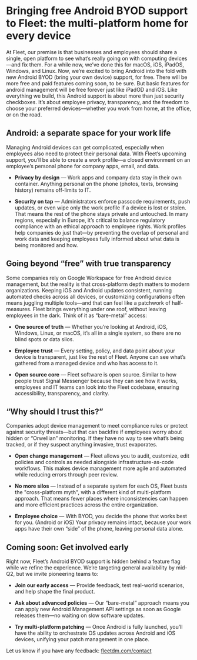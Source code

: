 # Bringing free Android BYOD support to Fleet: the multi-platform home for every device

At Fleet, our premise is that businesses and employees should share a single, open platform to see what’s really going on with computing devices—and fix them. For a while now, we’ve done this for macOS, iOS, iPadOS, Windows, and Linux. Now, we’re excited to bring Android into the fold with new Android BYOD (bring your own device) support, for free. There will be more free and paid features coming soon, to be sure. But basic features for android management will be free forever just like iPadOD and iOS.
Like everything we build, this Android support is about more than just security checkboxes. It’s about employee privacy, transparency, and the freedom to choose your preferred devices—whether you work from home, at the office, or on the road.


## Android: a separate space for your work life

Managing Android devices can get complicated, especially when employees also need to protect their personal data. With Fleet’s upcoming support, you’ll be able to create a work profile—a closed environment on an employee’s personal phone for company apps, email, and data.

- **Privacy by design** — Work apps and company data stay in their own container. Anything personal on the phone (photos, texts, browsing history) remains off-limits to IT.

- **Security on tap** — Administrators enforce passcode requirements, push updates, or even wipe only the work profile if a device is lost or stolen. That means the rest of the phone stays private and untouched.
In many regions, especially in Europe, it’s critical to balance regulatory compliance with an ethical approach to employee rights. Work profiles help companies do just that—by preventing the overlap of personal and work data and keeping employees fully informed about what data is being monitored and how.


## Going beyond “free” with true transparency

Some companies rely on Google Workspace for free Android device management, but the reality is that cross-platform depth matters to modern organizations. Keeping iOS and Android updates consistent, running automated checks across all devices, or customizing configurations often means juggling multiple tools—and that can feel like a patchwork of half-measures.
Fleet brings everything under one roof, without leaving employees in the dark. Think of it as “bare-metal” access:

- **One source of truth** — Whether you’re looking at Android, iOS, Windows, Linux, or macOS, it’s all in a single system, so there are no blind spots or data silos.


- **Employee trust** — Every setting, policy, and data point about your device is transparent, just like the rest of Fleet. Anyone can see what’s gathered from a managed device and who has access to it. 

- **Open source core** — Fleet software is open source. Similar to how people trust Signal Messenger because they can see how it works, employees and IT teams can look into the Fleet codebase, ensuring accessibility, transparency, and clarity. 


## “Why should I trust this?”

Companies adopt device management to meet compliance rules or protect against security threats—but that can backfire if employees worry about hidden or “Orwellian” monitoring. If they have no way to see what’s being tracked, or if they suspect anything invasive, trust evaporates.

- **Open change management** — Fleet allows you to audit, customize, edit policies and controls as needed alongside infrastructure-as-code workflows. This makes device management more agile and automated while reducing errors through peer review.

- **No more silos** — Instead of a separate system for each OS, Fleet busts the "cross-platform myth", with a different kind of multi-platform approach. That means fewer places where inconsistencies can happen and more efficient practices across the entire organization.

- **Employee choice** — With BYOD, you decide the phone that works best for you. (Android or iOS) Your privacy remains intact, because your work apps have their own “side” of the phone, leaving personal data alone.


## Coming soon: Get involved early

Right now, Fleet’s Android BYOD support is hidden behind a feature flag while we refine the experience. We’re targeting general availability by mid-Q2, but we invite pioneering teams to:

- **Join our early access** — Provide feedback, test real-world scenarios, and help shape the final product.

- **Ask about advanced policies** — Our “bare-metal” approach means you can apply new Android Management API settings as soon as Google releases them—no waiting on slow software updates.

- **Try multi-platform patching** — Once Android is fully launched, you’ll have the ability to orchestrate OS updates across Android and iOS devices, unifying your patch management in one place.

Let us know if you have any feedback: [fleetdm.com/contact](https://fleetdm.com/contact)
 

<meta name="category" value="announcements">
<meta name="authorGitHubUsername" value="Drew-P-drawers">
<meta name="authorFullName" value="Andrew Baker">
<meta name="publishedOn" value="2025-03-26">
<meta name="articleTitle" value="Bringing free Android BYOD support to Fleet: the multi-platform home for every device">
<meta name="description" value="Bringing free Android BYOD support to Fleet: the multi-platform home for every device">
